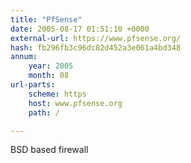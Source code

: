 ```yaml
---
title: "PfSense"
date: 2005-08-17 01:51:10 +0000
external-url: https://www.pfsense.org/
hash: fb296fb3c96dc82d452a3e061a4bd348
annum:
    year: 2005
    month: 08
url-parts:
    scheme: https
    host: www.pfsense.org
    path: /

---
```


BSD based firewall
